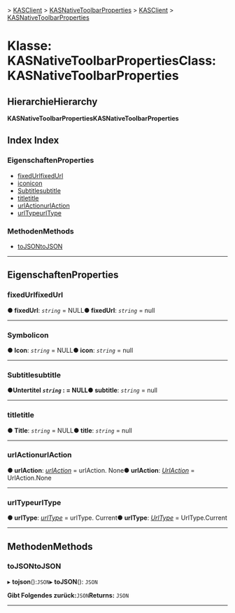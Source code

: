 <span data-ttu-id="63b33-101">[](../README.md) > [KASClient](../modules/kasclient.md) > [KASNativeToolbarProperties](../classes/kasclient.kasnativetoolbarproperties.md)</span><span class="sxs-lookup"><span data-stu-id="63b33-101">[](../README.md) > [KASClient](../modules/kasclient.md) > [KASNativeToolbarProperties](../classes/kasclient.kasnativetoolbarproperties.md)</span></span>

# <a name="class-kasnativetoolbarproperties"></a><span data-ttu-id="63b33-102">Klasse: KASNativeToolbarProperties</span><span class="sxs-lookup"><span data-stu-id="63b33-102">Class: KASNativeToolbarProperties</span></span>

## <a name="hierarchy"></a><span data-ttu-id="63b33-103">Hierarchie</span><span class="sxs-lookup"><span data-stu-id="63b33-103">Hierarchy</span></span>

<span data-ttu-id="63b33-104">**KASNativeToolbarProperties**</span><span class="sxs-lookup"><span data-stu-id="63b33-104">**KASNativeToolbarProperties**</span></span>

## <a name="index"></a><span data-ttu-id="63b33-105">Index </span><span class="sxs-lookup"><span data-stu-id="63b33-105">Index</span></span>

### <a name="properties"></a><span data-ttu-id="63b33-106">Eigenschaften</span><span class="sxs-lookup"><span data-stu-id="63b33-106">Properties</span></span>

* [<span data-ttu-id="63b33-107">fixedUrl</span><span class="sxs-lookup"><span data-stu-id="63b33-107">fixedUrl</span></span>](kasclient.kasnativetoolbarproperties.md#fixedurl)
* [<span data-ttu-id="63b33-108">icon</span><span class="sxs-lookup"><span data-stu-id="63b33-108">icon</span></span>](kasclient.kasnativetoolbarproperties.md#icon)
* [<span data-ttu-id="63b33-109">Subtitle</span><span class="sxs-lookup"><span data-stu-id="63b33-109">subtitle</span></span>](kasclient.kasnativetoolbarproperties.md#subtitle)
* [<span data-ttu-id="63b33-110">title</span><span class="sxs-lookup"><span data-stu-id="63b33-110">title</span></span>](kasclient.kasnativetoolbarproperties.md#title)
* [<span data-ttu-id="63b33-111">urlAction</span><span class="sxs-lookup"><span data-stu-id="63b33-111">urlAction</span></span>](kasclient.kasnativetoolbarproperties.md#urlaction)
* [<span data-ttu-id="63b33-112">urlType</span><span class="sxs-lookup"><span data-stu-id="63b33-112">urlType</span></span>](kasclient.kasnativetoolbarproperties.md#urltype)
### <a name="methods"></a><span data-ttu-id="63b33-113">Methoden</span><span class="sxs-lookup"><span data-stu-id="63b33-113">Methods</span></span>

* [<span data-ttu-id="63b33-114">toJSON</span><span class="sxs-lookup"><span data-stu-id="63b33-114">toJSON</span></span>](kasclient.kasnativetoolbarproperties.md#tojson)

---

## <a name="properties"></a><span data-ttu-id="63b33-115">Eigenschaften</span><span class="sxs-lookup"><span data-stu-id="63b33-115">Properties</span></span>

<a id="fixedurl"></a>

###  <a name="fixedurl"></a><span data-ttu-id="63b33-116">fixedUrl</span><span class="sxs-lookup"><span data-stu-id="63b33-116">fixedUrl</span></span>

<span data-ttu-id="63b33-117">**● fixedUrl**: *`string`* = NULL</span><span class="sxs-lookup"><span data-stu-id="63b33-117">**● fixedUrl**: *`string`* =  null</span></span>

___

<a id="icon"></a>

###  <a name="icon"></a><span data-ttu-id="63b33-118">Symbol</span><span class="sxs-lookup"><span data-stu-id="63b33-118">icon</span></span>

<span data-ttu-id="63b33-119">**● Icon**: *`string`* = NULL</span><span class="sxs-lookup"><span data-stu-id="63b33-119">**● icon**: *`string`* =  null</span></span>

___

<a id="subtitle"></a>

###  <a name="subtitle"></a><span data-ttu-id="63b33-120">Subtitle</span><span class="sxs-lookup"><span data-stu-id="63b33-120">subtitle</span></span>

<span data-ttu-id="63b33-121">**●**Untertitel *`string`* : = NULL</span><span class="sxs-lookup"><span data-stu-id="63b33-121">**● subtitle**: *`string`* =  null</span></span>

___

<a id="title"></a>

###  <a name="title"></a><span data-ttu-id="63b33-122">title</span><span class="sxs-lookup"><span data-stu-id="63b33-122">title</span></span>

<span data-ttu-id="63b33-123">**● Title**: *`string`* = NULL</span><span class="sxs-lookup"><span data-stu-id="63b33-123">**● title**: *`string`* =  null</span></span>

___

<a id="urlaction"></a>

###  <a name="urlaction"></a><span data-ttu-id="63b33-124">urlAction</span><span class="sxs-lookup"><span data-stu-id="63b33-124">urlAction</span></span>

<span data-ttu-id="63b33-125">**● urlAction**: *[urlAction](../enums/kasclient.urlaction.md)* = urlAction. None</span><span class="sxs-lookup"><span data-stu-id="63b33-125">**● urlAction**: *[UrlAction](../enums/kasclient.urlaction.md)* =  UrlAction.None</span></span>

___

<a id="urltype"></a>

###  <a name="urltype"></a><span data-ttu-id="63b33-126">urlType</span><span class="sxs-lookup"><span data-stu-id="63b33-126">urlType</span></span>

<span data-ttu-id="63b33-127">**● urlType**: *[urlType](../enums/kasclient.urltype.md)* = urlType. Current</span><span class="sxs-lookup"><span data-stu-id="63b33-127">**● urlType**: *[UrlType](../enums/kasclient.urltype.md)* =  UrlType.Current</span></span>

___

## <a name="methods"></a><span data-ttu-id="63b33-128">Methoden</span><span class="sxs-lookup"><span data-stu-id="63b33-128">Methods</span></span>

<a id="tojson"></a>

###  <a name="tojson"></a><span data-ttu-id="63b33-129">toJSON</span><span class="sxs-lookup"><span data-stu-id="63b33-129">toJSON</span></span>

<span data-ttu-id="63b33-130">▸ **tojson**():`JSON`</span><span class="sxs-lookup"><span data-stu-id="63b33-130">▸ **toJSON**(): `JSON`</span></span>

<span data-ttu-id="63b33-131">**Gibt Folgendes zurück:**`JSON`</span><span class="sxs-lookup"><span data-stu-id="63b33-131">**Returns:** `JSON`</span></span>

___

